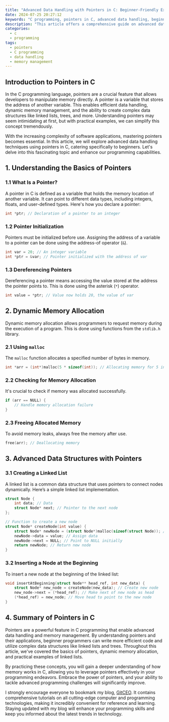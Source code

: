 ```yaml
---
title: "Advanced Data Handling with Pointers in C: Beginner-Friendly Examples"
date: 2024-07-25 20:27:12
keywords: "C programming, pointers in C, advanced data handling, beginner-friendly C examples, memory management in C"
description: "This article offers a comprehensive guide on advanced data handling using pointers in C programming. It simplifies complex concepts for beginners with beginner-friendly examples and code snippets, covering pointers, memory management, and dynamic data structures. You'll learn essential techniques and get hands-on experience in using pointers effectively, improving your programming skills. Perfect for those starting their journey in C, it serves both educational purposes and practical knowledge enhancement."
categories:
  - c
  - programming
tags:
  - pointers
  - C programming
  - data handling
  - memory management
---
```


## Introduction to Pointers in C

In the C programming language, pointers are a crucial feature that allows developers to manipulate memory directly. A pointer is a variable that stores the address of another variable. This enables efficient data handling, dynamic memory management, and the ability to create complex data structures like linked lists, trees, and more. Understanding pointers may seem intimidating at first, but with practical examples, we can simplify this concept tremendously. 

With the increasing complexity of software applications, mastering pointers becomes essential. In this article, we will explore advanced data handling techniques using pointers in C, catering specifically to beginners. Let's delve into this fascinating topic and enhance our programming capabilities.

<!-- more -->

## 1. Understanding the Basics of Pointers

### 1.1 What Is a Pointer?

A pointer in C is defined as a variable that holds the memory location of another variable. It can point to different data types, including integers, floats, and user-defined types. Here's how you declare a pointer:

```c
int *ptr; // Declaration of a pointer to an integer
```

### 1.2 Pointer Initialization

Pointers must be initialized before use. Assigning the address of a variable to a pointer can be done using the address-of operator (`&`). 

```c
int var = 20; // An integer variable
int *ptr = &var; // Pointer initialized with the address of var
```

### 1.3 Dereferencing Pointers

Dereferencing a pointer means accessing the value stored at the address the pointer points to. This is done using the asterisk (`*`) operator.

```c
int value = *ptr; // Value now holds 20, the value of var
```

## 2. Dynamic Memory Allocation

Dynamic memory allocation allows programmers to request memory during the execution of a program. This is done using functions from the `stdlib.h` library.

### 2.1 Using `malloc`

The `malloc` function allocates a specified number of bytes in memory.

```c
int *arr = (int*)malloc(5 * sizeof(int)); // Allocating memory for 5 integers
```

### 2.2 Checking for Memory Allocation

It's crucial to check if memory was allocated successfully.

```c
if (arr == NULL) {
    // Handle memory allocation failure
}
```

### 2.3 Freeing Allocated Memory

To avoid memory leaks, always free the memory after use.

```c
free(arr); // Deallocating memory
```

## 3. Advanced Data Structures with Pointers

### 3.1 Creating a Linked List

A linked list is a common data structure that uses pointers to connect nodes dynamically. Here’s a simple linked list implementation.

```c
struct Node {
    int data; // Data
    struct Node* next; // Pointer to the next node
};

// Function to create a new node
struct Node* createNode(int value) {
    struct Node* newNode = (struct Node*)malloc(sizeof(struct Node)); // Allocate memory
    newNode->data = value; // Assign data
    newNode->next = NULL; // Point to NULL initially
    return newNode; // Return new node
}
```

### 3.2 Inserting a Node at the Beginning

To insert a new node at the beginning of the linked list:

```c
void insertAtBeginning(struct Node** head_ref, int new_data) {
    struct Node* new_node = createNode(new_data); // Create new node
    new_node->next = (*head_ref); // Make next of new node as head
    (*head_ref) = new_node; // Move head to point to the new node
}
```

## 4. Summary of Pointers in C

Pointers are a powerful feature in C programming that enable advanced data handling and memory management. By understanding pointers and their applications, beginner programmers can write more efficient code and utilize complex data structures like linked lists and trees. Throughout this article, we've covered the basics of pointers, dynamic memory allocation, and practical examples of linked lists. 

By practicing these concepts, you will gain a deeper understanding of how memory works in C, allowing you to leverage pointers effectively in your programming endeavors. Embrace the power of pointers, and your ability to tackle advanced programming challenges will significantly improve.

I strongly encourage everyone to bookmark my blog, [GitCEO](https://gitceo.com). It contains comprehensive tutorials on all cutting-edge computer and programming technologies, making it incredibly convenient for reference and learning. Staying updated with my blog will enhance your programming skills and keep you informed about the latest trends in technology.